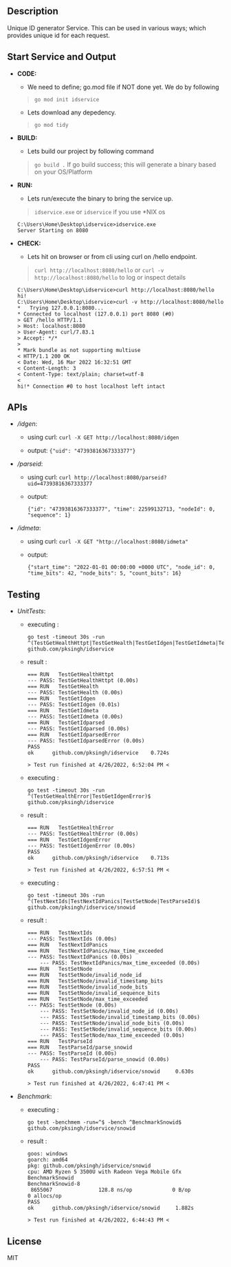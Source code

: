 
## Description

Unique ID generator Service.
This can be used in various ways; which provides unique id for each request.

## Start Service and Output
- **CODE:**
    - We need to define; go.mod file if NOT done yet. We do by following
    > `go mod init idservice`
    - Lets download any depedency.
    > `go mod tidy`

- **BUILD:**
    - Lets build our project by following command
    > `go build .`
    If go build success; this will generate a binary based on your OS/Platform

- **RUN:**
    - Lets run/execute the binary to bring the service up.
    > `idservice.exe` or `idservice` if you use *NIX os
    ```
    C:\Users\Home\Desktop\idservice>idservice.exe
    Server Starting on 8080
    ```

- **CHECK:**
    - Lets hit on browser or from cli using curl on /hello endpoint.
    > `curl http://localhost:8080/hello`
    or
    > `curl -v http://localhost:8080/hello` to log or inspect details
    ```
    C:\Users\Home\Desktop\idservice>curl http://localhost:8080/hello
    hi!
    C:\Users\Home\Desktop\idservice>curl -v http://localhost:8080/hello
    *   Trying 127.0.0.1:8080...
    * Connected to localhost (127.0.0.1) port 8080 (#0)
    > GET /hello HTTP/1.1
    > Host: localhost:8080
    > User-Agent: curl/7.83.1
    > Accept: */*
    >
    * Mark bundle as not supporting multiuse
    < HTTP/1.1 200 OK
    < Date: Wed, 16 Mar 2022 16:32:51 GMT
    < Content-Length: 3
    < Content-Type: text/plain; charset=utf-8
    <
    hi!* Connection #0 to host localhost left intact

    ```
## APIs
- */idgen*: 
    - using curl: 
        `curl -X GET http://localhost:8080/idgen`

    - output:
        `{"uid": "47393816367333377"}` 

- */parseid*:
    - using curl:
        `curl http://localhost:8080/parseid?uid=47393816367333377`

    - output:
        ```
        {"id": "47393816367333377", "time": 22599132713, "nodeId": 0, "sequence": 1}
        ```

- */idmeta*:
    - using curl:
        `curl -X GET "http://localhost:8080/idmeta"`

    - output:
        ```
        {"start_time": "2022-01-01 00:00:00 +0000 UTC", "node_id": 0, "time_bits": 42, "node_bits": 5, "count_bits": 16}
        ```

## Testing
- *UnitTests*:
    - executing : 
        ```
        go test -timeout 30s -run ^(TestGetHealthHttpt|TestGetHealth|TestGetIdgen|TestGetIdmeta|TestGetIdparsed|TestGetIdparsedError)$ github.com/pksingh/idservice
        ```

    - result : 
        ```
        === RUN   TestGetHealthHttpt
        --- PASS: TestGetHealthHttpt (0.00s)
        === RUN   TestGetHealth
        --- PASS: TestGetHealth (0.00s)
        === RUN   TestGetIdgen
        --- PASS: TestGetIdgen (0.01s)
        === RUN   TestGetIdmeta
        --- PASS: TestGetIdmeta (0.00s)
        === RUN   TestGetIdparsed
        --- PASS: TestGetIdparsed (0.00s)
        === RUN   TestGetIdparsedError
        --- PASS: TestGetIdparsedError (0.00s)
        PASS
        ok      github.com/pksingh/idservice    0.724s

        > Test run finished at 4/26/2022, 6:52:04 PM <
        ```
    - executing : 
        ```
        go test -timeout 30s -run ^(TestGetHealthError|TestGetIdgenError)$ github.com/pksingh/idservice
        ```

    - result : 
        ```
        === RUN   TestGetHealthError
        --- PASS: TestGetHealthError (0.00s)
        === RUN   TestGetIdgenError
        --- PASS: TestGetIdgenError (0.00s)
        PASS
        ok      github.com/pksingh/idservice    0.713s

        > Test run finished at 4/26/2022, 6:57:51 PM <
        ```
    - executing : 
        ```
        go test -timeout 30s -run ^(TestNextIds|TestNextIdPanics|TestSetNode|TestParseId)$ github.com/pksingh/idservice/snowid
        ````

    - result : 
        ```
        === RUN   TestNextIds
        --- PASS: TestNextIds (0.00s)
        === RUN   TestNextIdPanics
        === RUN   TestNextIdPanics/max_time_exceeded
        --- PASS: TestNextIdPanics (0.00s)
            --- PASS: TestNextIdPanics/max_time_exceeded (0.00s)
        === RUN   TestSetNode
        === RUN   TestSetNode/invalid_node_id
        === RUN   TestSetNode/invalid_timestamp_bits
        === RUN   TestSetNode/invalid_node_bits
        === RUN   TestSetNode/invalid_sequence_bits
        === RUN   TestSetNode/max_time_exceeded
        --- PASS: TestSetNode (0.00s)
            --- PASS: TestSetNode/invalid_node_id (0.00s)
            --- PASS: TestSetNode/invalid_timestamp_bits (0.00s)
            --- PASS: TestSetNode/invalid_node_bits (0.00s)
            --- PASS: TestSetNode/invalid_sequence_bits (0.00s)
            --- PASS: TestSetNode/max_time_exceeded (0.00s)
        === RUN   TestParseId
        === RUN   TestParseId/parse_snowid
        --- PASS: TestParseId (0.00s)
            --- PASS: TestParseId/parse_snowid (0.00s)
        PASS
        ok      github.com/pksingh/idservice/snowid     0.630s

        > Test run finished at 4/26/2022, 6:47:41 PM <
        ```

- *Benchmark*:
    - executing : 
        ```
        go test -benchmem -run=^$ -bench ^BenchmarkSnowid$ github.com/pksingh/idservice/snowid
        ```

    - result : 
        ```
        goos: windows
        goarch: amd64
        pkg: github.com/pksingh/idservice/snowid
        cpu: AMD Ryzen 5 3500U with Radeon Vega Mobile Gfx
        BenchmarkSnowid
        BenchmarkSnowid-8
         8655067               128.8 ns/op             0 B/op          0 allocs/op
        PASS
        ok      github.com/pksingh/idservice/snowid     1.882s

        > Test run finished at 4/26/2022, 6:44:43 PM <
        ```

## License

MIT
